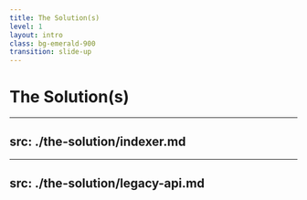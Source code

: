 ```yaml
---
title: The Solution(s)
level: 1
layout: intro
class: bg-emerald-900
transition: slide-up
---
```


# The Solution(s)

---
src: ./the-solution/indexer.md
---

---
src: ./the-solution/legacy-api.md
---